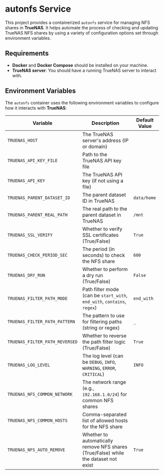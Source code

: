 # autonfs Service

This project provides a containerized `autonfs` service for managing NFS shares in **TrueNAS**. It helps automate the process of checking and updating TrueNAS NFS shares by using a variety of configuration options set through environment variables.

## Requirements

- **Docker** and **Docker Compose** should be installed on your machine.
- **TrueNAS server**: You should have a running TrueNAS server to interact with.

## Environment Variables

The `autonfs` container uses the following environment variables to configure how it interacts with **TrueNAS**:

| Variable                         | Description                                                                 | Default Value           |
|----------------------------------|-----------------------------------------------------------------------------|-------------------------|
| `TRUENAS_HOST`                   | The TrueNAS server's address (IP or domain)                                 |                         |
| `TRUENAS_API_KEY_FILE`           | Path to the TrueNAS API key file                                            |                         |
| `TRUENAS_API_KEY`                | The TrueNAS API key (if not using a file)                                    |                         |
| `TRUENAS_PARENT_DATASET_ID`      | The parent dataset ID in TrueNAS                                            | `data/home`             |
| `TRUENAS_PARENT_REAL_PATH`       | The real path to the parent dataset in TrueNAS                               | `/mnt`                  |
| `TRUENAS_SSL_VERIFY`             | Whether to verify SSL certificates (True/False)                              | `True`                  |
| `TRUENAS_CHECK_PERIOD_SEC`       | The period (in seconds) to check the NFS share                               | `600`                   |
| `TRUENAS_DRY_RUN`                | Whether to perform a dry run (True/False)                                    | `False`                 |
| `TRUENAS_FILTER_PATH_MODE`       | Path filter mode (can be `start_with`, `end_with`, `contains`, `regex`)      | `end_with`              |
| `TRUENAS_FILTER_PATH_PATTERN`    | The pattern to use for filtering paths (string or regex)                     | `_`                     |
| `TRUENAS_FILTER_PATH_REVERSED`   | Whether to reverse the path filter logic (True/False)                        | `True`                  |
| `TRUENAS_LOG_LEVEL`              | The log level (can be `DEBUG`, `INFO`, `WARNING`, `ERROR`, `CRITICAL`)       | `INFO`                  |
| `TRUENAS_NFS_COMMON_NETWORK`     | The network range (e.g., `192.168.1.0/24`) for common NFS shares             |                         |
| `TRUENAS_NFS_COMMON_HOSTS`       | Comma-separated list of allowed hosts for the NFS share                      |                         |
| `TRUENAS_NFS_AUTO_REMOVE`        | Whether to automatically remove NFS shares (True/False) while the dataset not exist                       | `True`                  |
